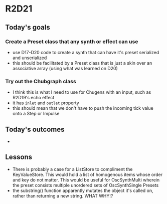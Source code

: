 # R2D21

## Today's goals

### Create a Preset class that any synth or effect can use
- use D17-D20 code to create a synth that can have it's preset serialized and unserialized
- this should be facilitated by a Preset class that is just a skin over an associative array (using what was learned on D20)

### Try out the Chubgraph class
- I think this is what I need to use for Chugens with an input, such as R2D19's echo effect
- it has `inlet` and `outlet` property
- this should mean that we don't have to push the incoming tick value onto a Step or Impulse


## Today's outcomes
- 

## Lessons
- There is probably a case for a ListStore to compliment the KeyValueStore. This would hold a list of homogenous items whose order and key do not matter. This would be useful for OscSynthMulti wherein the preset consists multiple unordered sets of OscSynthSingle Presets
- the substring() function apparently mutates the object it's called on, rather than returning a new string. WHAT WHY!?